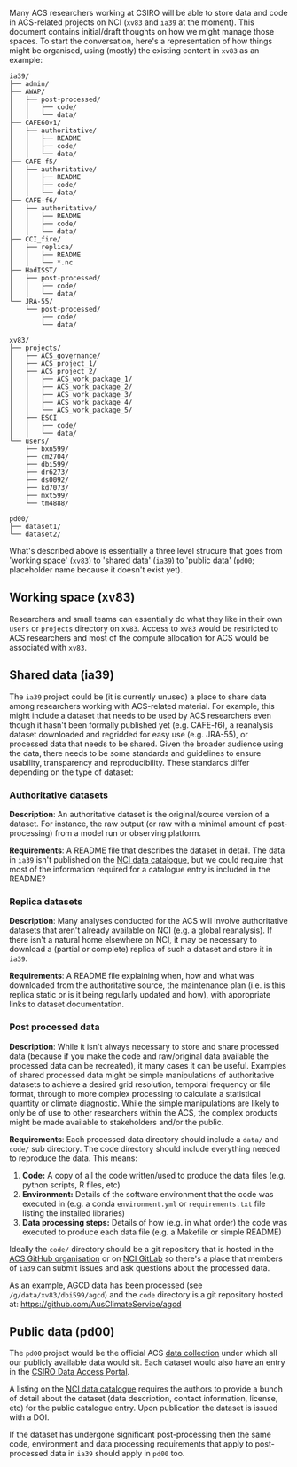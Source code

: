 Many ACS researchers working at CSIRO will be able to store data and code in ACS-related projects on NCI
(`xv83` and `ia39` at the moment).
This document contains initial/draft thoughts on how we might manage those spaces.
To start the conversation,
here's a representation of how things might be organised,
using (mostly) the existing content in `xv83` as an example:

```
ia39/
├── admin/
├── AWAP/
│   ├── post-processed/
│   │   ├── code/
│   │   └── data/
├── CAFE60v1/
│   ├── authoritative/
│   │   ├── README
│   │   ├── code/
│   │   └── data/
├── CAFE-f5/
│   ├── authoritative/
│   │   ├── README
│   │   ├── code/
│   │   └── data/
├── CAFE-f6/
│   ├── authoritative/
│   │   ├── README
│   │   ├── code/
│   │   └── data/
├── CCI_fire/
│   ├── replica/
│   │   ├── README
│   │   └── *.nc
├── HadISST/
│   ├── post-processed/
│   │   ├── code/
│   │   └── data/
└── JRA-55/
    └── post-processed/
        ├── code/ 
        └── data/

xv83/
├── projects/
│   ├── ACS_governance/
│   ├── ACS_project_1/
│   ├── ACS_project_2/
│   │   ├── ACS_work_package_1/
│   │   ├── ACS_work_package_2/
│   │   ├── ACS_work_package_3/
│   │   ├── ACS_work_package_4/
│   │   └── ACS_work_package_5/
│   ├── ESCI
│   │   ├── code/
│   │   └── data/
└── users/
    ├── bxn599/
    ├── cm2704/
    ├── dbi599/
    ├── dr6273/
    ├── ds0092/
    ├── kd7073/
    ├── mxt599/
    └── tm4888/

pd00/
├── dataset1/
└── dataset2/
```
What's described above is essentially a three level strucure that goes from 'working space' (`xv83`)
to 'shared data' (`ia39`) to 'public data' (`pd00`; placeholder name because it doesn't exist yet).

## Working space (xv83)

Researchers and small teams can essentially do what they like in their own `users` or `projects` directory on `xv83`.
Access to `xv83` would be restricted to ACS researchers and
most of the compute allocation for ACS would be associated with `xv83`.

## Shared data (ia39)

The `ia39` project could be (it is currently unused) a place to share data among researchers working with ACS-related material.
For example, this might include a dataset that needs to be used by ACS researchers
even though it hasn't been formally published yet (e.g. CAFE-f6),
a reanalysis dataset downloaded and regridded for easy use (e.g. JRA-55),
or processed data that needs to be shared.
Given the broader audience using the data,
there needs to be some standards and guidelines to ensure usability,
transparency and reproducibility.
These standards differ depending on the type of dataset: 

### Authoritative datasets

**Description**:
An authoritative dataset is the original/source version of a dataset.
For instance, the raw output (or raw with a minimal amount of post-processing)
from a model run or observing platform.

**Requirements**:
A README file that describes the dataset in detail.
The data in `ia39` isn't published on the [NCI data catalogue](https://geonetwork.nci.org.au),
but we could require that most of the information required for a catalogue entry
is included in the README?

### Replica datasets 

**Description**:
Many analyses conducted for the ACS will involve authoritative datasets
that aren't already available on NCI (e.g. a global reanalysis).
If there isn't a natural home elsewhere on NCI,
it may be necessary to download a (partial or complete) replica
of such a dataset and store it in `ia39`.

**Requirements**:
A README file explaining when, how and what was downloaded from the authoritative source,
the maintenance plan (i.e. is this replica static or is it being regularly updated and how),
with appropriate links to dataset documentation. 

### Post processed data  

**Description**:
While it isn't always necessary to store and share processed data
(because if you make the code and raw/original data available the processed data can be recreated),
it many cases it can be useful.
Examples of shared processed data might be simple manipulations of authoritative datasets
to achieve a desired grid resolution, temporal frequency or file format,
through to more complex processing to calculate a statistical quantity or climate diagnostic.
While the simple manipulations are likely to only be of use to other researchers within the ACS,
the complex products might be made available to stakeholders and/or the public. 

**Requirements**:
Each processed data directory should include a `data/` and `code/` sub directory.
The code directory should include everything needed to reproduce the data.
This means: 
1. **Code:** A copy of all the code written/used to produce the data files (e.g. python scripts, R files, etc)
2. **Environment:** Details of the software environment that the code was executed in
(e.g. a conda `environment.yml` or `requirements.txt` file listing the installed libraries)
3. **Data processing steps:** Details of how (e.g. in what order) the code was executed to produce each data file
(e.g. a Makefile or simple README)

Ideally the `code/` directory should be a git repository that is hosted in the
[ACS GitHub organisation](https://github.com/AusClimateService) or
on [NCI GitLab](https://git.nci.org.au) so there's a place that members
of `ia39` can submit issues and ask questions about the processed data.

As an example, AGCD data has been processed (see `/g/data/xv83/dbi599/agcd`) and the
`code` directory is a git repository hosted at:
https://github.com/AusClimateService/agcd 

## Public data (pd00)

The `pd00` project would be the official ACS
[data collection](https://opus.nci.org.au/display/NDP/NCI+Data+Collections+and+Publishing)
under which all our publicly available data would sit.
Each dataset would also have an entry in the
[CSIRO Data Access Portal](https://data.csiro.au/collections).

A listing on the [NCI data catalogue](https://geonetwork.nci.org.au) requires the authors to provide
a bunch of detail about the dataset (data description, contact information, license, etc)
for the public catalogue entry.
Upon publication the dataset is issued with a DOI.

If the dataset has undergone significant post-processing
then the same code, environment and data processing
requirements that apply to post-processed data in `ia39` should apply in `pd00` too.
